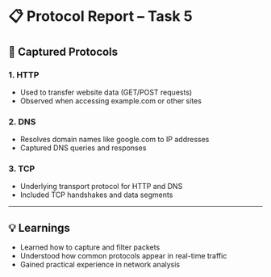 # 📋 Protocol Report – Task 5

## 📡 Captured Protocols

### 1. HTTP
- Used to transfer website data (GET/POST requests)
- Observed when accessing example.com or other sites

### 2. DNS
- Resolves domain names like google.com to IP addresses
- Captured DNS queries and responses

### 3. TCP
- Underlying transport protocol for HTTP and DNS
- Included TCP handshakes and data segments

---

## 💡 Learnings
- Learned how to capture and filter packets
- Understood how common protocols appear in real-time traffic
- Gained practical experience in network analysis